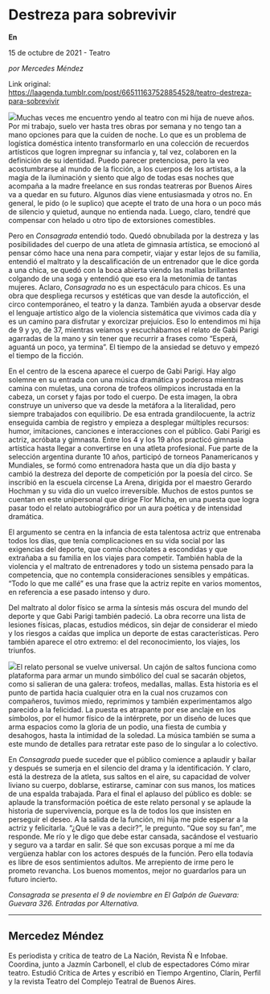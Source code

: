 # Destreza para sobrevivir

**En**

15 de octubre de 2021 - Teatro

_por Mercedes Méndez_

Link original: https://laagenda.tumblr.com/post/665111637528854528/teatro-destreza-para-sobrevivir

![](https://64.media.tumblr.com/c66521da706de2f80483841f3b5d7c04/c39b50476befe4a7-cd/s500x750/2341abe43c4600538db2c1fca24d24ecf0e221b3.jpg)Muchas veces me encuentro yendo al teatro con mi hija de nueve años. Por mi trabajo, suelo ver hasta tres obras por semana y no tengo tan a mano opciones para que la cuiden de noche. Lo que es un problema de logística doméstica intento transformarlo en una colección de recuerdos artísticos que logren impregnar su infancia y, tal vez, colaboren en la definición de su identidad. Puedo parecer pretenciosa, pero la veo acostumbrarse al mundo de la ficción, a los cuerpos de los artistas, a la magia de la iluminación y siento que algo de todas esas noches que acompaña a la madre freelance en sus rondas teatreras por Buenos Aires va a quedar en su futuro. Algunos días viene entusiasmada y otros no. En general, le pido (o le suplico) que acepte el trato de una hora o un poco más de silencio y quietud, aunque no entienda nada. Luego, claro, tendré que compensar con helado u otro tipo de extorsiones comestibles.   


Pero en *Consagrada* entendió todo. Quedó obnubilada por la destreza y las posibilidades del cuerpo de una atleta de gimnasia artística, se emocionó al pensar cómo hace una nena para competir, viajar y estar lejos de su familia, entendió el maltrato y la descalificación de un entrenador que le dice gorda a una chica, se quedó con la boca abierta viendo las mallas brillantes colgando de una soga y entendió que eso era la metonimia de tantas mujeres. Aclaro, *Consagrada* no es un espectáculo para chicos. Es una obra que despliega recursos y estéticas que van desde la autoficción, el circo contemporáneo, el teatro y la danza. También ayuda a observar desde el lenguaje artístico algo de la violencia sistemática que vivimos cada día y es un camino para disfrutar y exorcizar prejuicios. Eso lo entendimos mi hija de 9 y yo, de 37, mientras veíamos y escuchábamos el relato de Gabi Parigi agarradas de la mano y sin tener que recurrir a frases como “Esperá, aguantá un poco, ya termina”. El tiempo de la ansiedad se detuvo y empezó el tiempo de la ficción. 

En el centro de la escena aparece el cuerpo de Gabi Parigi. Hay algo solemne en su entrada con una música dramática y poderosa mientras camina con muletas, una corona de trofeos olímpicos incrustada en la cabeza, un corset y fajas por todo el cuerpo. De esta imagen, la obra construye un universo que va desde la metáfora a la literalidad, pero siempre trabajados con equilibrio. De esa entrada grandilocuente, la actriz enseguida cambia de registro y empieza a desplegar múltiples recursos: humor, imitaciones, canciones e interacciones con el público. Gabi Parigi es actriz, acróbata y gimnasta. Entre los 4 y los 19 años practicó gimnasia artística hasta llegar a convertirse en una atleta profesional. Fue parte de la selección argentina durante 10 años, participó de torneos Panamericanos y Mundiales, se formó como entrenadora hasta que un día dijo basta y cambió la destreza del deporte de competición por la poesía del circo. Se inscribió en la escuela circense La Arena, dirigida por el maestro Gerardo Hochman y su vida dio un vuelco irreversible. Muchos de estos puntos se cuentan en este unipersonal que dirige Flor Micha, en una puesta que logra pasar todo el relato autobiográfico por un aura poética y de intensidad dramática. 

El argumento se centra en la infancia de esta talentosa actriz que entrenaba todos los días, que tenía complicaciones en su vida social por las exigencias del deporte, que comía chocolates a escondidas y que extrañaba a su familia en los viajes para competir. También habla de la violencia y el maltrato de entrenadores y todo un sistema pensado para la competencia, que no contempla consideraciones sensibles y empáticas. “Todo lo que me callé” es una frase que la actriz repite en varios momentos, en referencia a ese pasado intenso y duro. 

Del maltrato al dolor físico se arma la síntesis más oscura del mundo del deporte y que Gabi Parigi también padeció. La obra recorre una lista de lesiones físicas, placas, estudios médicos, sin dejar de considerar el miedo y los riesgos a caídas que implica un deporte de estas características. Pero también aparece el otro extremo: el del reconocimiento, los viajes, los triunfos. 



![](https://64.media.tumblr.com/e857774c6eefbf6aedd7cf41000577d7/c39b50476befe4a7-a1/s500x750/74babfb9fec3076af77047bf64010806e26ed6a7.jpg)El relato personal se vuelve universal. Un cajón de saltos funciona como plataforma para armar un mundo simbólico del cual se sacarán objetos, como si salieran de una galera: trofeos, medallas, mallas. Esta historia es el punto de partida hacia cualquier otra en la cual nos cruzamos con compañeros, tuvimos miedo, reprimimos y también experimentamos algo parecido a la felicidad. La puesta es atrapante por ese anclaje en los símbolos, por el humor físico de la intérprete, por un diseño de luces que arma espacios como la gloria de un podio, una fiesta de cumbia y desahogos, hasta la intimidad de la soledad. La música también se suma a este mundo de detalles para retratar este paso de lo singular a lo colectivo.  

En *Consagrada* puede suceder que el público comience a aplaudir y bailar y después se sumerja en el silencio del drama y la identificación. Y claro, está la destreza de la atleta, sus saltos en el aire, su capacidad de volver liviano su cuerpo, doblarse, estirarse, caminar con sus manos, los matices de una espalda trabajada. Para el final el aplauso del público es doble: se aplaude la transformación poética de este relato personal y se aplaude la historia de supervivencia, porque es la de todos los que insisten en perseguir el deseo. A la salida de la función, mi hija me pide esperar a la actriz y felicitarla. “¿Qué le vas a decir?”, le pregunto. “Que soy su fan”, me responde. Me río y le digo que debe estar cansada, sacándose el vestuario y seguro va a tardar en salir. Sé que son excusas porque a mí me da vergüenza hablar con los actores después de la función. Pero ella todavía es libre de esos sentimientos adultos. Me arrepiento de irme pero le prometo revancha. Los buenos momentos, mejor no guardarlos para un futuro incierto. 

*Consagrada se presenta el 9 de noviembre en El Galpón de Guevara: Guevara 326. Entradas por Alternativa.* 



---

Mercedez Méndez
---------------

 Es periodista y crítica de teatro de La Nación, Revista Ñ e Infobae. Coordina, junto a Jazmín Carbonell, el club de espectadores Cómo mirar teatro. Estudió Crítica de Artes y escribió en Tiempo Argentino, Clarín, Perfil y la revista Teatro del Complejo Teatral de Buenos Aires.

